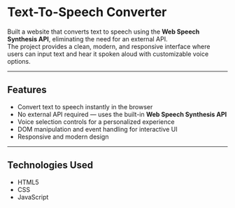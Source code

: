 #  Text-To-Speech Converter

Built a website that converts text to speech using the **Web Speech Synthesis API**, eliminating the need for an external API.  
The project provides a clean, modern, and responsive interface where users can input text and hear it spoken aloud with customizable voice options.

---

##  Features

-  Convert text to speech instantly in the browser  
-  No external API required — uses the built-in **Web Speech Synthesis API**  
-  Voice selection controls for a personalized experience  
-  DOM manipulation and event handling for interactive UI  
-  Responsive and modern design  

---

## Technologies Used

- HTML5 
- CSS
- JavaScript



